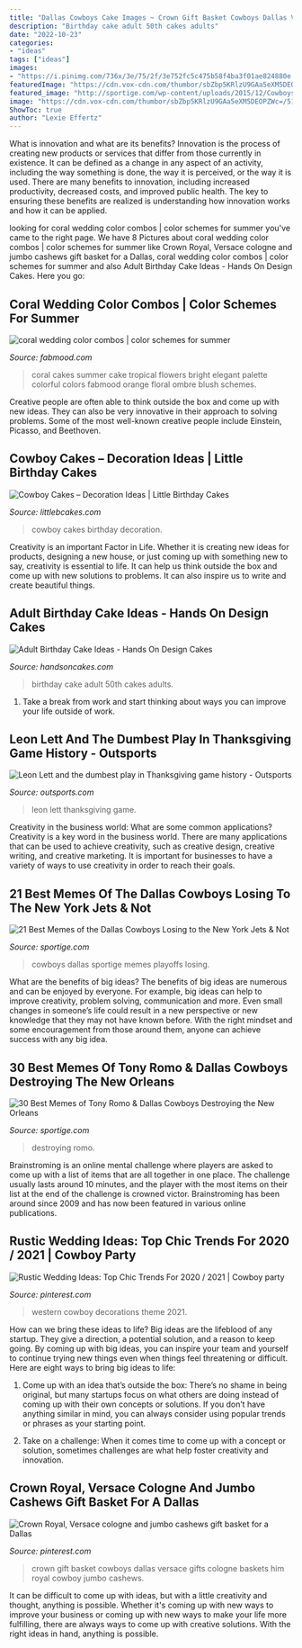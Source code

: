 ```yaml
---
title: "Dallas Cowboys Cake Images ~ Crown Gift Basket Cowboys Dallas Versace Gifts Cologne Baskets Him Royal Cowboy Jumbo Cashews"
description: "Birthday cake adult 50th cakes adults"
date: "2022-10-23"
categories:
- "ideas"
tags: ["ideas"]
images:
- "https://i.pinimg.com/736x/3e/75/2f/3e752fc5c475b58f4ba3f01ae824880e.jpg"
featuredImage: "https://cdn.vox-cdn.com/thumbor/sbZbp5KRlzU9GAa5eXM5DEOPZWc=/51x67:1235x733/1600x900/cdn.vox-cdn.com/uploads/chorus_image/image/47728225/Screen_Shot_2015-11-23_at_3.54.36_PM.0.0.png"
featured_image: "http://sportige.com/wp-content/uploads/2015/12/Cowboys-months-e1450617773219.jpg"
image: "https://cdn.vox-cdn.com/thumbor/sbZbp5KRlzU9GAa5eXM5DEOPZWc=/51x67:1235x733/1600x900/cdn.vox-cdn.com/uploads/chorus_image/image/47728225/Screen_Shot_2015-11-23_at_3.54.36_PM.0.0.png"
ShowToc: true
author: "Lexie Effertz"
---
```



What is innovation and what are its benefits?
Innovation is the process of creating new products or services that differ from those currently in existence. It can be defined as a change in any aspect of an activity, including the way something is done, the way it is perceived, or the way it is used. 
There are many benefits to innovation, including increased productivity, decreased costs, and improved public health. The key to ensuring these benefits are realized is understanding how innovation works and how it can be applied.

	

		
looking for coral wedding color combos | color schemes for summer you've came to the right page. We have 8 Pictures about coral wedding color combos | color schemes for summer like Crown Royal, Versace cologne and jumbo cashews gift basket for a Dallas, coral wedding color combos | color schemes for summer and also Adult Birthday Cake Ideas - Hands On Design Cakes. Here you go:
		
    
## Coral Wedding Color Combos | Color Schemes For Summer

<img loading=lazy src="http://www.fabmood.com/wp-content/uploads/2015/03/coral-wedding-color-schemes6.jpg" onerror="this.onerror=null;this.src='https://tse1.mm.bing.net/th?id=OIP.q4DJ2joER4zM_BBjf3SMyQHaLH&amp;pid=15.1';" alt="coral wedding color combos | color schemes for summer">

_Source: fabmood.com_

>coral cakes summer cake tropical flowers bright elegant palette colorful colors fabmood orange floral ombre blush schemes. 

	

Creative people are often able to think outside the box and come up with new ideas. They can also be very innovative in their approach to solving problems. Some of the most well-known creative people include Einstein, Picasso, and Beethoven.

    
## Cowboy Cakes – Decoration Ideas | Little Birthday Cakes

<img loading=lazy src="http://www.littlebcakes.com/wp-content/uploads/2014/02/Cowboy-Wedding-Cakes.jpg" onerror="this.onerror=null;this.src='https://tse3.mm.bing.net/th?id=OIP.OA0mNdhMvr2LFDIbD5nAIQHaMX&amp;pid=15.1';" alt="Cowboy Cakes – Decoration Ideas | Little Birthday Cakes">

_Source: littlebcakes.com_

>cowboy cakes birthday decoration. 

	

Creativity is an important Factor in Life. Whether it is creating new ideas for products, designing a new house, or just coming up with something new to say, creativity is essential to life. It can help us think outside the box and come up with new solutions to problems. It can also inspire us to write and create beautiful things.

    
## Adult Birthday Cake Ideas - Hands On Design Cakes

<img loading=lazy src="https://www.handsoncakes.com/wp-content/uploads/2018/01/adult-birthday-50th-birthday-gold-cake-066.jpg" onerror="this.onerror=null;this.src='https://tse4.mm.bing.net/th?id=OIP.2gZbIZK-1TblmIYkW3sfGQHaJ4&amp;pid=15.1';" alt="Adult Birthday Cake Ideas - Hands On Design Cakes">

_Source: handsoncakes.com_

>birthday cake adult 50th cakes adults. 

	

1. Take a break from work and start thinking about ways you can improve your life outside of work.

    
## Leon Lett And The Dumbest Play In Thanksgiving Game History - Outsports

<img loading=lazy src="https://cdn.vox-cdn.com/thumbor/sbZbp5KRlzU9GAa5eXM5DEOPZWc=/51x67:1235x733/1600x900/cdn.vox-cdn.com/uploads/chorus_image/image/47728225/Screen_Shot_2015-11-23_at_3.54.36_PM.0.0.png" onerror="this.onerror=null;this.src='https://tse4.mm.bing.net/th?id=OIP.xTvlcJBOvabaDoNjTprHkQHaEK&amp;pid=15.1';" alt="Leon Lett and the dumbest play in Thanksgiving game history - Outsports">

_Source: outsports.com_

>leon lett thanksgiving game. 

	

Creativity in the business world: What are some common applications?
Creativity is a key word in the business world. There are many applications that can be used to achieve creativity, such as creative design, creative writing, and creative marketing. It is important for businesses to have a variety of ways to use creativity in order to reach their goals.

    
## 21 Best Memes Of The Dallas Cowboys Losing To The New York Jets &amp; Not

<img loading=lazy src="http://sportige.com/wp-content/uploads/2015/12/Cowboys-months-e1450617773219.jpg" onerror="this.onerror=null;this.src='https://tse1.mm.bing.net/th?id=OIP.r7Y394Tkfc2AeheQ8X-bcgHaHa&amp;pid=15.1';" alt="21 Best Memes of the Dallas Cowboys Losing to the New York Jets &amp; Not">

_Source: sportige.com_

>cowboys dallas sportige memes playoffs losing. 

	

What are the benefits of big ideas?
The benefits of big ideas are numerous and can be enjoyed by everyone. For example, big ideas can help to improve creativity, problem solving, communication and more. Even small changes in someone’s life could result in a new perspective or new knowledge that they may not have known before. With the right mindset and some encouragement from those around them, anyone can achieve success with any big idea.

    
## 30 Best Memes Of Tony Romo &amp; Dallas Cowboys Destroying The New Orleans

<img loading=lazy src="http://sportige.com/wp-content/uploads/2014/09/Never-lose-e1411999851115.jpg" onerror="this.onerror=null;this.src='https://tse2.mm.bing.net/th?id=OIP.WcMEwHMHvwoTA5LRD9mHvwHaLH&amp;pid=15.1';" alt="30 Best Memes of Tony Romo &amp; Dallas Cowboys Destroying the New Orleans">

_Source: sportige.com_

>destroying romo. 

	

Brainstroming is an online mental challenge where players are asked to come up with a list of items that are all together in one place. The challenge usually lasts around 10 minutes, and the player with the most items on their list at the end of the challenge is crowned victor. Brainstroming has been around since 2009 and has now been featured in various online publications.

    
## Rustic Wedding Ideas: Top Chic Trends For 2020 / 2021 | Cowboy Party

<img loading=lazy src="https://i.pinimg.com/736x/e6/07/42/e607422cd60a6104a058e303c9c6dd54.jpg" onerror="this.onerror=null;this.src='https://tse3.mm.bing.net/th?id=OIP.bAolx3uRbnvlNy3cGAIIzQHaLG&amp;pid=15.1';" alt="Rustic Wedding Ideas: Top Chic Trends For 2020 / 2021 | Cowboy party">

_Source: pinterest.com_

>western cowboy decorations theme 2021. 

	

How can we bring these ideas to life?
Big ideas are the lifeblood of any startup. They give a direction, a potential solution, and a reason to keep going. By coming up with big ideas, you can inspire your team and yourself to continue trying new things even when things feel threatening or difficult. Here are eight ways to bring big ideas to life:
1. Come up with an idea that’s outside the box: There’s no shame in being original, but many startups focus on what others are doing instead of coming up with their own concepts or solutions. If you don’t have anything similar in mind, you can always consider using popular trends or phrases as your starting point.

2. Take on a challenge: When it comes time to come up with a concept or solution, sometimes challenges are what help foster creativity and innovation.

    
## Crown Royal, Versace Cologne And Jumbo Cashews Gift Basket For A Dallas

<img loading=lazy src="https://i.pinimg.com/736x/3e/75/2f/3e752fc5c475b58f4ba3f01ae824880e.jpg" onerror="this.onerror=null;this.src='https://tse2.mm.bing.net/th?id=OIP.sl07QSZsJxP9rF1N934hJgHaJ3&amp;pid=15.1';" alt="Crown Royal, Versace cologne and jumbo cashews gift basket for a Dallas">

_Source: pinterest.com_

>crown gift basket cowboys dallas versace gifts cologne baskets him royal cowboy jumbo cashews. 

	

It can be difficult to come up with ideas, but with a little creativity and thought, anything is possible. Whether it's coming up with new ways to improve your business or coming up with new ways to make your life more fulfilling, there are always ways to come up with creative solutions. With the right ideas in hand, anything is possible.

